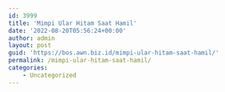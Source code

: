 ```yaml
---
id: 3999
title: 'Mimpi Ular Hitam Saat Hamil'
date: '2022-08-20T05:56:24+00:00'
author: admin
layout: post
guid: 'https://bos.awn.biz.id/mimpi-ular-hitam-saat-hamil/'
permalink: /mimpi-ular-hitam-saat-hamil/
categories:
    - Uncategorized
---
```



